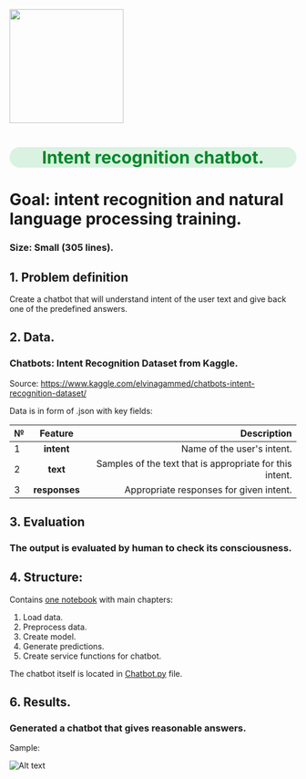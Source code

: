 <p align="left">
   <img src="https://image.freepik.com/free-photo/robot-doing-peace-sign_1048-3527.jpg"width="200">
</p>

<h1 style="text-align:center; color:#01872A; font-size:30px;
background:#daf2e1;border-radius: 20px;">Intent recognition chatbot.</h1>

# Goal: intent recognition and natural language processing training.
### Size: Small (305 lines).

## 1. Problem definition

Create a chatbot that will understand intent of the user text and give back 
one of the predefined answers.

## 2. Data.
### Chatbots: Intent Recognition Dataset from Kaggle.
Source: https://www.kaggle.com/elvinagammed/chatbots-intent-recognition-dataset/

Data is in form of .json with key fields:

| №    | Feature       | Description|
|------|:-------------:|-------------------------------------------------------:|
|1     |**intent**     |Name of the user's intent.                              |
|2     |**text**       |Samples of the text that is appropriate for this intent.|
|3     |**responses**   |Appropriate responses for given intent.                |

## 3. Evaluation

### The output is evaluated by human to check its consciousness.

## 4. Structure:

Contains <A href="https://nbviewer.org/github/sersonSerson/Projects/blob/master/IntentRecognitionChatbot/IntentRecognitionChatbot.ipynb">one notebook</A> with main chapters:
1. Load data.
2. Preprocess data.
3. Create model.
4. Generate predictions.
5. Create service functions for chatbot.

The chatbot itself is located in [Chatbot.py](Chatbot.py) file.

## 6. Results.
### Generated a chatbot that gives reasonable answers.
Sample: 

![Alt text](Chatbot.gif)
